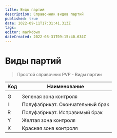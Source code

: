 ```yaml
---
title: Виды партий
description: Справочник видов партий
published: true
date: 2022-09-11T17:31:41.313Z
tags: 
editor: markdown
dateCreated: 2022-08-31T09:15:40.634Z
---
```


# Виды партий

>Простой справочник  PVP - Виды партии

| Код | Наименование                     |
| --- | -------------------------------- |
|     |                                  |
| G   | Зеленая зона контроля            |
| I   | Полуфабрикат. Окончательный брак |
| R   | Полуфабрикат. Исправимый брак    |
| Y   | Желтая зона контроля             |
| К   | Красная зона контроля            |
